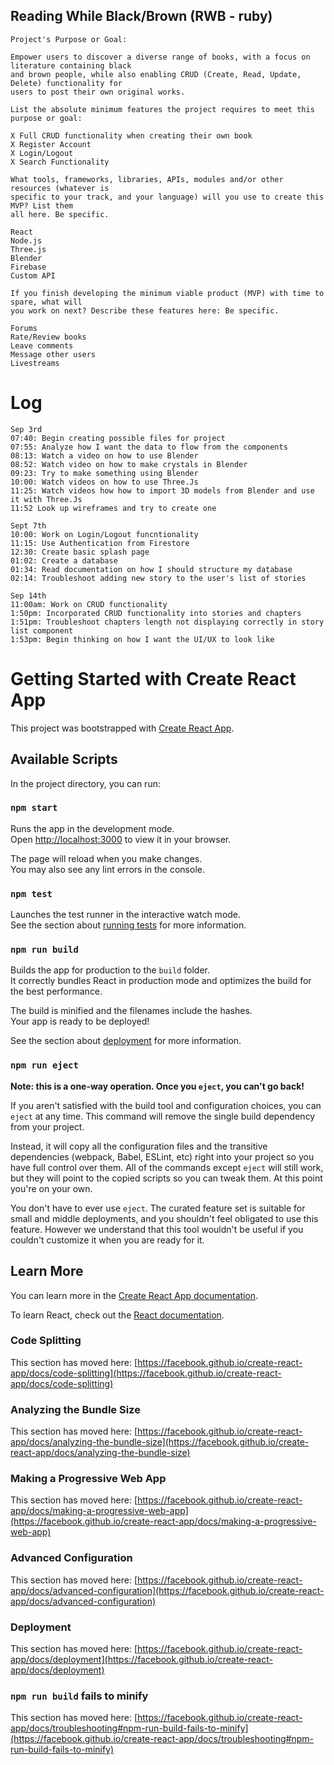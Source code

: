 
## Reading While Black/Brown (RWB - ruby)

```
Project's Purpose or Goal:

Empower users to discover a diverse range of books, with a focus on literature containing black
and brown people, while also enabling CRUD (Create, Read, Update, Delete) functionality for
users to post their own original works. 

List the absolute minimum features the project requires to meet this purpose or goal:

X Full CRUD functionality when creating their own book 
X Register Account 
X Login/Logout 
X Search Functionality 

What tools, frameworks, libraries, APIs, modules and/or other resources (whatever is
specific to your track, and your language) will you use to create this MVP? List them
all here. Be specific.

React 
Node.js
Three.js
Blender
Firebase
Custom API

If you finish developing the minimum viable product (MVP) with time to spare, what will
you work on next? Describe these features here: Be specific.

Forums 
Rate/Review books 
Leave comments
Message other users 
Livestreams
```

# Log 

```
Sep 3rd
07:40: Begin creating possible files for project
07:55: Analyze how I want the data to flow from the components
08:13: Watch a video on how to use Blender
08:52: Watch video on how to make crystals in Blender
09:23: Try to make something using Blender 
10:00: Watch videos on how to use Three.Js
11:25: Watch videos how how to import 3D models from Blender and use it with Three.Js 
11:52 Look up wireframes and try to create one

Sept 7th
10:00: Work on Login/Logout funcntionality 
11:15: Use Authentication from Firestore 
12:30: Create basic splash page
01:02: Create a database 
01:34: Read documentation on how I should structure my database
02:14: Troubleshoot adding new story to the user's list of stories 

Sep 14th
11:00am: Work on CRUD functionality
1:50pm: Incorporated CRUD functionality into stories and chapters
1:51pm: Troubleshoot chapters length not displaying correctly in story list component
1:53pm: Begin thinking on how I want the UI/UX to look like

```


# Getting Started with Create React App

This project was bootstrapped with [Create React App](https://github.com/facebook/create-react-app).

## Available Scripts

In the project directory, you can run:

### `npm start`

Runs the app in the development mode.\
Open [http://localhost:3000](http://localhost:3000) to view it in your browser.

The page will reload when you make changes.\
You may also see any lint errors in the console.

### `npm test`

Launches the test runner in the interactive watch mode.\
See the section about [running tests](https://facebook.github.io/create-react-app/docs/running-tests) for more information.

### `npm run build`

Builds the app for production to the `build` folder.\
It correctly bundles React in production mode and optimizes the build for the best performance.

The build is minified and the filenames include the hashes.\
Your app is ready to be deployed!

See the section about [deployment](https://facebook.github.io/create-react-app/docs/deployment) for more information.

### `npm run eject`

**Note: this is a one-way operation. Once you `eject`, you can't go back!**

If you aren't satisfied with the build tool and configuration choices, you can `eject` at any time. This command will remove the single build dependency from your project.

Instead, it will copy all the configuration files and the transitive dependencies (webpack, Babel, ESLint, etc) right into your project so you have full control over them. All of the commands except `eject` will still work, but they will point to the copied scripts so you can tweak them. At this point you're on your own.

You don't have to ever use `eject`. The curated feature set is suitable for small and middle deployments, and you shouldn't feel obligated to use this feature. However we understand that this tool wouldn't be useful if you couldn't customize it when you are ready for it.

## Learn More

You can learn more in the [Create React App documentation](https://facebook.github.io/create-react-app/docs/getting-started).

To learn React, check out the [React documentation](https://reactjs.org/).

### Code Splitting

This section has moved here: [https://facebook.github.io/create-react-app/docs/code-splitting](https://facebook.github.io/create-react-app/docs/code-splitting)

### Analyzing the Bundle Size

This section has moved here: [https://facebook.github.io/create-react-app/docs/analyzing-the-bundle-size](https://facebook.github.io/create-react-app/docs/analyzing-the-bundle-size)

### Making a Progressive Web App

This section has moved here: [https://facebook.github.io/create-react-app/docs/making-a-progressive-web-app](https://facebook.github.io/create-react-app/docs/making-a-progressive-web-app)

### Advanced Configuration

This section has moved here: [https://facebook.github.io/create-react-app/docs/advanced-configuration](https://facebook.github.io/create-react-app/docs/advanced-configuration)

### Deployment

This section has moved here: [https://facebook.github.io/create-react-app/docs/deployment](https://facebook.github.io/create-react-app/docs/deployment)

### `npm run build` fails to minify

This section has moved here: [https://facebook.github.io/create-react-app/docs/troubleshooting#npm-run-build-fails-to-minify](https://facebook.github.io/create-react-app/docs/troubleshooting#npm-run-build-fails-to-minify)
